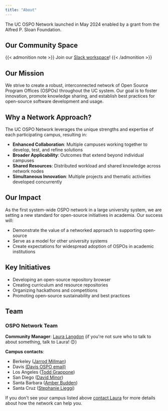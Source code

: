 ```yaml
---
title: "About"
---
```


The UC OSPO Network launched in May 2024 enabled by a grant from the Alfred P. Sloan Foundation.

## Our Community Space

{{< admonition note >}}
Join our [Slack workspace](https://join.slack.com/t/uc-ospo-network/shared_invite/zt-3ecp5b20z-ECL~4DkCUslB0t3mbH9xUg)!
{{< /admonition >}}

## Our Mission

We strive to create a robust, interconnected network of Open Source Program Offices (OSPOs) throughout the UC system. Our goal is to foster innovation, promote knowledge sharing, and establish best practices for open-source software development and usage.

## Why a Network Approach?

The UC OSPO Network leverages the unique strengths and expertise of each participating campus, resulting in:

- **Enhanced Collaboration**: Multiple campuses working together to develop, test, and refine solutions
- **Broader Applicability**: Outcomes that extend beyond individual campuses
- **Shared Resources**: Distributed workload and shared knowledge across network nodes
- **Simultaneous Innovation**: Multiple projects and thematic activities developed concurrently

## Our Impact

As the first system-wide OSPO network in a large university system, we are setting a new standard for open-source initiatives in academia. Our success will:

- Demonstrate the value of a networked approach to supporting open-source
- Serve as a model for other university systems
- Create expectations for widespread adoption of OSPOs in academic institutions

## Key Initiatives

- Developing an open-source repository browser
- Creating curriculum and resource repositories
- Organizing hackathons and competitions
- Promoting open-source sustainability and best practices

## Team

### OSPO Network Team

**Community Manager**: [Laura Langdon](mailto:lalangdon@ucdavis.edu) (if you're not sure who to talk to about something, talk to Laura! 😊)

**Campus contacts**:

- Berkeley ([Jarrod Millman](mailto:millman@berkeley.edu))
- Davis [(Davis OSPO email)](mailto:davis-ospo@ucdavis.edu)
- Los Angeles ([Todd Grappone](mailto:grappone@library.ucla.edu))
- San Diego ([David Minor](mailto:dminor@ucsd.edu))
- Santa Barbara ([Amber Budden](mailto:ospo@library.ucsb.edu))
- Santa Cruz ([Stephanie Lieggi](mailto:ospo-info-group@ucsc.edu))

If you don't see your campus listed above [contact Laura](mailto:lalangdon@ucdavis.edu) for more details about how the network can help you.
